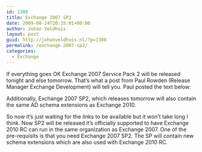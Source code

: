 ```yaml
---
id: 1308
title: Exchange 2007 SP2
date: 2009-08-24T20:35:01+00:00
author: Johan Veldhuis
layout: post
guid: http://johanveldhuis.nl/?p=1308
permalink: /exchange-2007-sp2/
categories:
  - Exchange
---
```

If everything goes OK Exchange 2007 Service Pack 2 will be released tonight and else tomorrow. That&#8217;s what a post from Paul Rowden (Release Manager Exchange Development) will tell you. Paul posted the text below:

Additionally, Exchange 2007 SP2, which releases tomorrow will also contain the same AD schema extensions as Exchange 2010.

So now it&#8217;s just waiting for the links to be available but it won&#8217;t take long I think. Now SP2 will be released it&#8217;s officially supported to have Exchange 2010 RC can run in the same organization as Exchange 2007. One of the pre-requisits is that you need Exchange 2007 SP2. The SP will contain new schema extensions which are also used with Exchange 2010 RC.